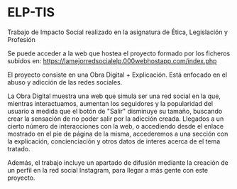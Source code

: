 # ELP-TIS

Trabajo de Impacto Social realizado en la asignatura de Ética, Legislación y Profesión

Se puede acceder a la web que hostea el proyecto formado por los ficheros subidos en:
https://lamejorredsocialelp.000webhostapp.com/index.php

El proyecto consiste en una Obra Digital + Explicación. Está enfocado en el abuso y adicción de las redes sociales.

La Obra Digital muestra una web que simula ser una red social en la que, mientras interactuamos, aumentan los seguidores
y la popularidad del usuario a medida que el botón de "Salir" disminuye su tamaño, buscando crear la sensación de no poder salir por la adicción creada.
Llegados a un cierto número de interacciones con la web, o accediendo desde el enlace mostrado en el pie de página de la misma, accederemos a una sección
con la explicación, concienciación y otros datos de interes acerca de el tema tratado.

Además, el trabajo incluye un apartado de difusión mediante la creación de un perfil en la red social Instagram, para llegar a más gente con este proyecto.

